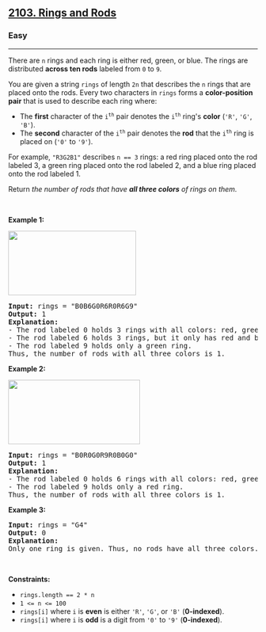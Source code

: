 <h2><a href="https://leetcode.com/problems/rings-and-rods/">2103. Rings and Rods</a></h2><h3>Easy</h3><hr><div bis_skin_checked="1"><p>There are <code>n</code> rings and each ring is either red, green, or blue. The rings are distributed <strong>across ten rods</strong> labeled from <code>0</code> to <code>9</code>.</p>

<p>You are given a string <code>rings</code> of length <code>2n</code> that describes the <code>n</code> rings that are placed onto the rods. Every two characters in <code>rings</code> forms a <strong>color-position pair</strong> that is used to describe each ring where:</p>

<ul>
	<li>The <strong>first</strong> character of the <code>i<sup>th</sup></code> pair denotes the <code>i<sup>th</sup></code> ring's <strong>color</strong> (<code>'R'</code>, <code>'G'</code>, <code>'B'</code>).</li>
	<li>The <strong>second</strong> character of the <code>i<sup>th</sup></code> pair denotes the <strong>rod</strong> that the <code>i<sup>th</sup></code> ring is placed on (<code>'0'</code> to <code>'9'</code>).</li>
</ul>

<p>For example, <code>"R3G2B1"</code> describes <code>n == 3</code> rings: a red ring placed onto the rod labeled 3, a green ring placed onto the rod labeled 2, and a blue ring placed onto the rod labeled 1.</p>

<p>Return <em>the number of rods that have <strong>all three colors</strong> of rings on them.</em></p>

<p>&nbsp;</p>
<p><strong>Example 1:</strong></p>
<img alt="" src="https://assets.leetcode.com/uploads/2021/11/23/ex1final.png" style="width: 258px; height: 130px;">
<pre><strong>Input:</strong> rings = "B0B6G0R6R0R6G9"
<strong>Output:</strong> 1
<strong>Explanation:</strong> 
- The rod labeled 0 holds 3 rings with all colors: red, green, and blue.
- The rod labeled 6 holds 3 rings, but it only has red and blue.
- The rod labeled 9 holds only a green ring.
Thus, the number of rods with all three colors is 1.
</pre>

<p><strong>Example 2:</strong></p>
<img alt="" src="https://assets.leetcode.com/uploads/2021/11/23/ex2final.png" style="width: 266px; height: 130px;">
<pre><strong>Input:</strong> rings = "B0R0G0R9R0B0G0"
<strong>Output:</strong> 1
<strong>Explanation:</strong> 
- The rod labeled 0 holds 6 rings with all colors: red, green, and blue.
- The rod labeled 9 holds only a red ring.
Thus, the number of rods with all three colors is 1.
</pre>

<p><strong>Example 3:</strong></p>

<pre><strong>Input:</strong> rings = "G4"
<strong>Output:</strong> 0
<strong>Explanation:</strong> 
Only one ring is given. Thus, no rods have all three colors.
</pre>

<p>&nbsp;</p>
<p><strong>Constraints:</strong></p>

<ul>
	<li><code>rings.length == 2 * n</code></li>
	<li><code>1 &lt;= n &lt;= 100</code></li>
	<li><code>rings[i]</code> where <code>i</code> is <strong>even</strong> is either <code>'R'</code>, <code>'G'</code>, or <code>'B'</code> (<strong>0-indexed</strong>).</li>
	<li><code>rings[i]</code> where <code>i</code> is <strong>odd</strong> is a digit from <code>'0'</code> to <code>'9'</code> (<strong>0-indexed</strong>).</li>
</ul>
</div>